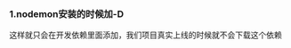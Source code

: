 <!--
 * @Author: 41
 * @Date: 2022-02-15 21:08:52
 * @LastEditors: 41
 * @LastEditTime: 2022-02-15 21:08:53
 * @Description: 
-->
### 1.nodemon安装的时候加-D
这样就只会在开发依赖里面添加，我们项目真实上线的时候就不会下载这个依赖